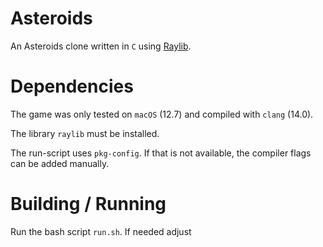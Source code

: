 # Asteroids

An Asteroids clone written in `C` using [Raylib](https://www.raylib.com).

# Dependencies

The game was only tested on `macOS` (12.7) and compiled with `clang` (14.0).

The library `raylib` must be installed.

The run-script uses `pkg-config`. If that is not available, the compiler flags can be added manually.

# Building / Running

Run the bash script `run.sh`. If needed adjust 

